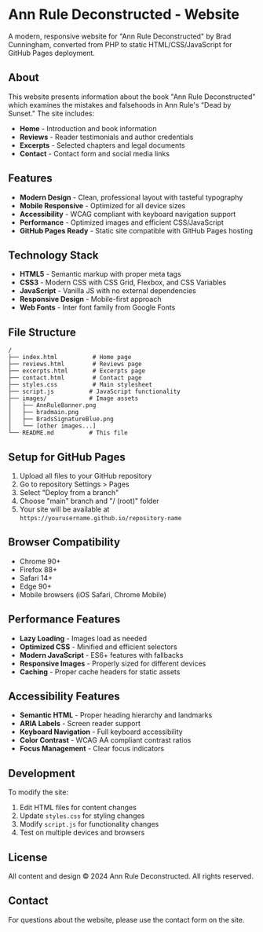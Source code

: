 # Ann Rule Deconstructed - Website

A modern, responsive website for "Ann Rule Deconstructed" by Brad Cunningham, converted from PHP to static HTML/CSS/JavaScript for GitHub Pages deployment.

## About

This website presents information about the book "Ann Rule Deconstructed" which examines the mistakes and falsehoods in Ann Rule's "Dead by Sunset." The site includes:

- **Home** - Introduction and book information
- **Reviews** - Reader testimonials and author credentials
- **Excerpts** - Selected chapters and legal documents
- **Contact** - Contact form and social media links

## Features

- **Modern Design** - Clean, professional layout with tasteful typography
- **Mobile Responsive** - Optimized for all device sizes
- **Accessibility** - WCAG compliant with keyboard navigation support
- **Performance** - Optimized images and efficient CSS/JavaScript
- **GitHub Pages Ready** - Static site compatible with GitHub Pages hosting

## Technology Stack

- **HTML5** - Semantic markup with proper meta tags
- **CSS3** - Modern CSS with CSS Grid, Flexbox, and CSS Variables
- **JavaScript** - Vanilla JS with no external dependencies
- **Responsive Design** - Mobile-first approach
- **Web Fonts** - Inter font family from Google Fonts

## File Structure

```
/
├── index.html          # Home page
├── reviews.html        # Reviews page
├── excerpts.html       # Excerpts page
├── contact.html        # Contact page
├── styles.css          # Main stylesheet
├── script.js          # JavaScript functionality
├── images/            # Image assets
│   ├── AnnRuleBanner.png
│   ├── bradmain.png
│   ├── BradsSignatureBlue.png
│   └── [other images...]
└── README.md          # This file
```

## Setup for GitHub Pages

1. Upload all files to your GitHub repository
2. Go to repository Settings > Pages
3. Select "Deploy from a branch"
4. Choose "main" branch and "/ (root)" folder
5. Your site will be available at `https://yourusername.github.io/repository-name`

## Browser Compatibility

- Chrome 90+
- Firefox 88+
- Safari 14+
- Edge 90+
- Mobile browsers (iOS Safari, Chrome Mobile)

## Performance Features

- **Lazy Loading** - Images load as needed
- **Optimized CSS** - Minified and efficient selectors
- **Modern JavaScript** - ES6+ features with fallbacks
- **Responsive Images** - Properly sized for different devices
- **Caching** - Proper cache headers for static assets

## Accessibility Features

- **Semantic HTML** - Proper heading hierarchy and landmarks
- **ARIA Labels** - Screen reader support
- **Keyboard Navigation** - Full keyboard accessibility
- **Color Contrast** - WCAG AA compliant contrast ratios
- **Focus Management** - Clear focus indicators

## Development

To modify the site:

1. Edit HTML files for content changes
2. Update `styles.css` for styling changes
3. Modify `script.js` for functionality changes
4. Test on multiple devices and browsers

## License

All content and design © 2024 Ann Rule Deconstructed. All rights reserved.

## Contact

For questions about the website, please use the contact form on the site.